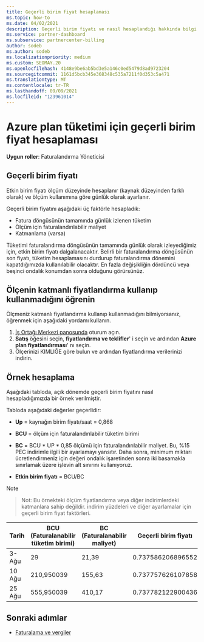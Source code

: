 ```yaml
---
title: Geçerli birim fiyat hesaplaması
ms.topic: how-to
ms.date: 04/02/2021
description: Geçerli birim fiyatı ve nasıl hesaplandığı hakkında bilgi edinin. Bu makale, örnek bir hesaplama da içerir.
ms.service: partner-dashboard
ms.subservice: partnercenter-billing
author: sodeb
ms.author: sodeb
ms.localizationpriority: medium
ms.custom: SEOMAY.20
ms.openlocfilehash: 4148e9be6ab5bd3e5a146c0ed5479d8ad9723204
ms.sourcegitcommit: 1161d5bcb345e368348c535a7211f0d353c5a471
ms.translationtype: MT
ms.contentlocale: tr-TR
ms.lasthandoff: 09/09/2021
ms.locfileid: "123961014"
---
```

# <a name="effective-unit-price-calculation-for-azure-plan-consumption"></a>Azure plan tüketimi için geçerli birim fiyat hesaplaması

**Uygun roller**: Faturalandırma Yöneticisi

## <a name="the-effective-unit-price"></a>Geçerli birim fiyatı

Etkin birim fiyatı ölçüm düzeyinde hesaplanır (kaynak düzeyinden farklı olarak) ve ölçüm kullanımına göre günlük olarak ayarlanır.

Geçerli birim fiyatını aşağıdaki üç faktörle hesapladık:

- Fatura döngüsünün tamamında günlük izlenen tüketim
- Ölçüm için faturalandırılabilir maliyet
- Katmanlama (varsa)

Tüketimi faturalandırma döngüsünün tamamında günlük olarak izleyediğimiz için, etkin birim fiyatı dalgalanacaktır. Belirli bir faturalandırma döngüsünün son fiyatı, tüketim hesaplamasını durdurup faturalandırma dönemini kapatdığımızda kullanılabilir olacaktır. En fazla değişikliğin dördüncü veya beşinci ondalık konumdan sonra olduğunu görürsünüz.

## <a name="find-out-whether-your-meter-uses-tiered-pricing"></a>Ölçenin katmanlı fiyatlandırma kullanıp kullanmadığını öğrenin

Ölçmeniz katmanlı fiyatlandırma kullanıp kullanmadığını bilmiyorsanız, öğrenmek için aşağıdaki yordamı kullanın. 

1. [İş Ortağı Merkezi panosunda](https://partner.microsoft.com/dashboard/) oturum açın.
2. **Satış** öğesini seçin, **fiyatlandırma ve teklifler**' i seçin ve ardından **Azure plan fiyatlandırması**' nı seçin.
3. Ölçerinizi KIMLIĞE göre bulun ve ardından fiyatlandırma verilerinizi indirin. 

## <a name="sample-calculation"></a>Örnek hesaplama

Aşağıdaki tabloda, açık dönemde geçerli birim fiyatını nasıl hesapladığımızda bir örnek verilmiştir.

Tabloda aşağıdaki değerler geçerlidir: 

- **Up** = kaynağın birim fiyatı/saat = 0,868

- **BCU** = ölçüm için faturalandırılabilir tüketim birimi

- **BC** = BCU * UP * 0,85 ölçümü için faturalandırılabilir maliyet. Bu, %15 PEC indirimle ilgili bir ayarlamayı yansıtır. Daha sonra, minimum miktarı ücretlendirmeniz için değeri ondalık işaretinden sonra iki basamakla sınırlamak üzere işlevin alt sınırını kullanıyoruz. 

- **Etkin birim fiyatı** = BCU/BC

>[!NOTE]

>Not: Bu örnekteki ölçüm fiyatlandırma veya diğer indirimlerdeki katmanlara sahip değildir. indirim yüzdeleri ve diğer ayarlamalar için geçerli birim fiyat faktörleri.


| Tarih | BCU (Faturalanabilir tüketim birimi) | BC (Faturalanabilir maliyet) | Geçerli birim fiyatı |
| ------ | ----------- | ----------- | ----------- |  
| 3-Ağu | 29 | 21,39 | 0.737586206896552 |
| 10 Ağu | 210,950039 | 155,63 | 0.737757626107858 |
| 25 Ağu | 555,950039 | 410,17 | 0.737782122900436 |

## <a name="next-steps"></a>Sonraki adımlar

- [Faturalama ve vergiler](billing.md)

